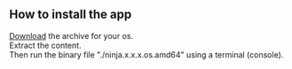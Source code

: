 ## How to install the app

[Download](https://www.ogame.ninja/download) the archive for your os.  
Extract the content.  
Then run the binary file "./ninja.x.x.x.os.amd64" using a terminal (console).  